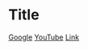 # Title

[Google](https://www.google.com/)
[YouTube](https://www.youtube.com/)
[Link][1]

[1]: http://b.org